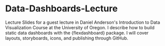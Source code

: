 # Data-Dashboards-Lecture
Lecture Slides for a guest lecture in Daniel Anderson's Introduction to Data Visualization Course at the University of Oregon. 
I describe how to build static data dashboards with the {flexdashboard} package. I will cover layouts, storyboards, icons, and publishing through GitHub.
